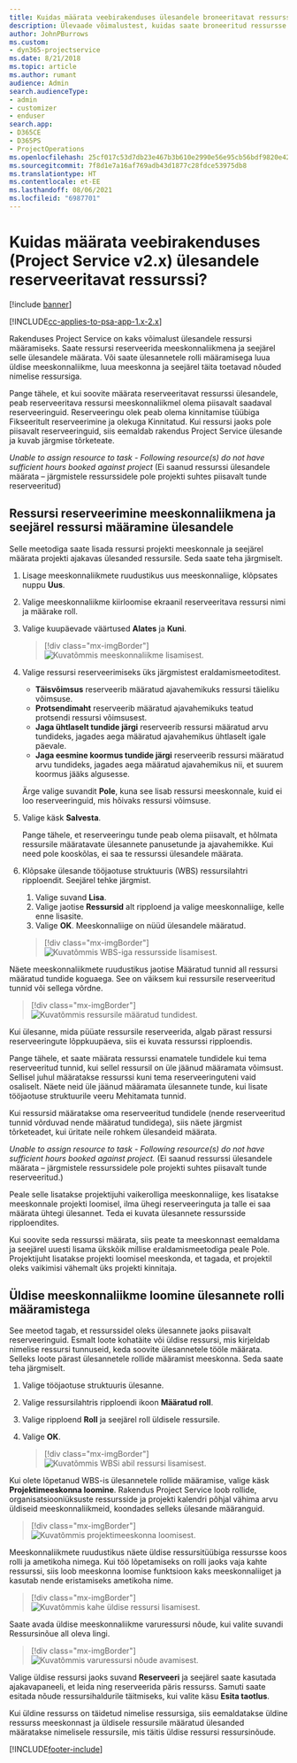 ```yaml
---
title: Kuidas määrata veebirakenduses ülesandele broneeritavat ressurssi
description: Ülevaade võimalustest, kuidas saate broneeritud ressursse määrata.
author: JohnPBurrows
ms.custom:
- dyn365-projectservice
ms.date: 8/21/2018
ms.topic: article
ms.author: rumant
audience: Admin
search.audienceType:
- admin
- customizer
- enduser
search.app:
- D365CE
- D365PS
- ProjectOperations
ms.openlocfilehash: 25cf017c53d7db23e467b3b610e2990e56e95cb56bdf9820e427dfeeeb979637
ms.sourcegitcommit: 7f8d1e7a16af769adb43d1877c28fdce53975db8
ms.translationtype: HT
ms.contentlocale: et-EE
ms.lasthandoff: 08/06/2021
ms.locfileid: "6987701"
---
```

# <a name="how-do-i-assign-a-bookable-resource-to-a-task-in-the-web-app-project-service-app-v2x"></a>Kuidas määrata veebirakenduses (Project Service v2.x) ülesandele reserveeritavat ressurssi?

[!include [banner](../includes/psa-now-project-operations.md)]

[!INCLUDE[cc-applies-to-psa-app-1.x-2.x](../includes/cc-applies-to-psa-app-1x-2x.md)]

Rakenduses Project Service on kaks võimalust ülesandele ressursi määramiseks. Saate ressursi reserveerida meeskonnaliikmena ja seejärel selle ülesandele määrata. Või saate ülesannetele rolli määramisega luua üldise meeskonnaliikme, luua meeskonna ja seejärel täita toetavad nõuded nimelise ressursiga.

Pange tähele, et kui soovite määrata reserveeritavat ressurssi ülesandele, peab reserveeritava ressursi meeskonnaliikmel olema piisavalt saadaval reserveeringuid. Reserveeringu olek peab olema kinnitamise tüübiga Fikseeritult reserveerimine ja olekuga Kinnitatud. Kui ressursi jaoks pole piisavalt reserveeringuid, siis eemaldab rakendus Project Service ülesande ja kuvab järgmise tõrketeate.

*Unable to assign resource to task - Following resource(s) do not have sufficient hours booked against project* (Ei saanud ressurssi ülesandele määrata – järgmistele ressurssidele pole projekti suhtes piisavalt tunde reserveeritud)

## <a name="book-a-resource-as-a-team-member-and-then-assign-the-resource-to-a-task"></a>Ressursi reserveerimine meeskonnaliikmena ja seejärel ressursi määramine ülesandele

Selle meetodiga saate lisada ressursi projekti meeskonnale ja seejärel määrata projekti ajakavas ülesanded ressursile. Seda saate teha järgmiselt.
1.  Lisage meeskonnaliikmete ruudustikus uus meeskonnaliige, klõpsates nuppu **Uus**.
2.  Valige meeskonnaliikme kiirloomise ekraanil reserveeritava ressursi nimi ja määrake roll.
3.  Valige kuupäevade väärtused **Alates** ja **Kuni**.

    > [!div class="mx-imgBorder"] 
    > ![Kuvatõmmis meeskonnaliikme lisamisest.](media/FAQ-Resources-to-Tasks2-1.png "Kuvatõmmis meeskonnaliikme lisamisest")
 
4.  Valige ressursi reserveerimiseks üks järgmistest eraldamismeetoditest.
    - **Täisvõimsus** reserveerib määratud ajavahemikuks ressursi täieliku võimsuse.
    - **Protsendimaht** reserveerib määratud ajavahemikuks teatud protsendi ressursi võimsusest.
    - **Jaga ühtlaselt tundide järgi** reserveerib ressursi määratud arvu tundideks, jagades aega määratud ajavahemikus ühtlaselt igale päevale.
    - **Jaga eesmine koormus tundide järgi** reserveerib ressursi määratud arvu tundideks, jagades aega määratud ajavahemikus nii, et suurem koormus jääks algusesse.

    Ärge valige suvandit **Pole**, kuna see lisab ressursi meeskonnale, kuid ei loo reserveeringuid, mis hõivaks ressursi võimsuse.
5.  Valige käsk **Salvesta**.

    Pange tähele, et reserveeringu tunde peab olema piisavalt, et hõlmata ressursile määratavate ülesannete panusetunde ja ajavahemikke. Kui need pole kooskõlas, ei saa te ressurssi ülesandele määrata.

6.  Klõpsake ülesande tööjaotuse struktuuris (WBS) ressursilahtri ripploendit. Seejärel tehke järgmist. 

    1. Valige suvand **Lisa**.
    2. Valige jaotise **Ressursid** alt ripploend ja valige meeskonnaliige, kelle enne lisasite.
    3. Valige **OK**. Meeskonnaliige on nüüd ülesandele määratud.

    > [!div class="mx-imgBorder"] 
    > ![Kuvatõmmis WBS-iga ressursside lisamisest.](media/FAQ-Resources-to-Tasks2-2.png "Kuvatõmmis WBS-iga ressursside lisamisest")
 
Näete meeskonnaliikmete ruudustikus jaotise Määratud tunnid all ressursi määratud tundide koguaega. See on väiksem kui ressursile reserveeritud tunnid või sellega võrdne. 

> [!div class="mx-imgBorder"] 
> ![Kuvatõmmis ressursile määratud tundidest.](media/FAQ-Resources-to-Tasks2-3.png "Kuvatõmmis ressursile määratud tundidest")
 
Kui ülesanne, mida püüate ressursile reserveerida, algab pärast ressursi reserveeringute lõppkuupäeva, siis ei kuvata ressurssi ripploendis.

Pange tähele, et saate määrata ressurssi enamatele tundidele kui tema reserveeritud tunnid, kui sellel ressursil on üle jäänud määramata võimsust. Sellisel juhul määratakse ressurssi kuni tema reserveeringuteni vaid osaliselt. Näete neid üle jäänud määramata ülesannete tunde, kui lisate tööjaotuse struktuurile veeru Mehitamata tunnid.

Kui ressursid määratakse oma reserveeritud tundidele (nende reserveeritud tunnid võrduvad nende määratud tundidega), siis näete järgmist tõrketeadet, kui üritate neile rohkem ülesandeid määrata.

*Unable to assign resource to task - Following resource(s) do not have sufficient hours booked against project.* (Ei saanud ressurssi ülesandele määrata – järgmistele ressurssidele pole projekti suhtes piisavalt tunde reserveeritud.)

Peale selle lisatakse projektijuhi vaikerolliga meeskonnaliige, kes lisatakse meeskonnale projekti loomisel, ilma ühegi reserveeringuta ja talle ei saa määrata ühtegi ülesannet. Teda ei kuvata ülesannete ressursside ripploendites.

Kui soovite seda ressurssi määrata, siis peate ta meeskonnast eemaldama ja seejärel uuesti lisama ükskõik millise eraldamismeetodiga peale Pole. Projektijuht lisatakse projekti loomisel meeskonda, et tagada, et projektil oleks vaikimisi vähemalt üks projekti kinnitaja.

## <a name="create-a-generic-team-member-through-role-assignment-on-tasks"></a>Üldise meeskonnaliikme loomine ülesannete rolli määramistega

See meetod tagab, et ressurssidel oleks ülesannete jaoks piisavalt reserveeringuid. Esmalt loote kohatäite või üldise ressursi, mis kirjeldab nimelise ressursi tunnuseid, keda soovite ülesannetele tööle määrata. Selleks loote pärast ülesannetele rollide määramist meeskonna. Seda saate teha järgmiselt.

1. Valige tööjaotuse struktuuris ülesanne.
2. Valige ressursilahtris ripploendi ikoon **Määratud roll**.
3. Valige ripploend **Roll** ja seejärel roll üldisele ressursile.
4. Valige **OK**.

    > [!div class="mx-imgBorder"] 
    > ![Kuvatõmmis WBSi abil ressursi lisamisest.](media/FAQ-Resources-to-Tasks2-4.png "Kuvatõmmis WBSi abil ressursi lisamisest")
 
Kui olete lõpetanud WBS-is ülesannetele rollide määramise, valige käsk **Projektimeeskonna loomine**. Rakendus Project Service loob rollide, organisatsiooniüksuste ressursside ja projekti kalendri põhjal vähima arvu üldiseid meeskonnaliikmeid, koondades selleks ülesande määranguid.

> [!div class="mx-imgBorder"] 
> ![Kuvatõmmis projektimeeskonna loomisest.](media/FAQ-Resources-to-Tasks2-5.png "Kuvatõmmis projekti meeskonna loomisest")
 
Meeskonnaliikmete ruudustikus näete üldise ressursitüübiga ressursse koos rolli ja ametikoha nimega. Kui töö lõpetamiseks on rolli jaoks vaja kahte ressurssi, siis loob meeskonna loomise funktsioon kaks meeskonnaliiget ja kasutab nende eristamiseks ametikoha nime.

> [!div class="mx-imgBorder"] 
> ![Kuvatõmmis kahe üldise ressursi lisamisest.](media/FAQ-Resources-to-Tasks2-6.png "Kuvatõmmis kahe üldise ressursi lisamisest")
 
Saate avada üldise meeskonnaliikme varuressursi nõude, kui valite suvandi Ressursinõue all oleva lingi.

> [!div class="mx-imgBorder"] 
> ![Kuvatõmmis varuressursi nõude avamisest.](media/FAQ-Resources-to-Tasks2-7.png "Kuvatõmmis varuressursi nõude avamisest")

Valige üldise ressursi jaoks suvand **Reserveeri** ja seejärel saate kasutada ajakavapaneeli, et leida ning reserveerida päris ressurss. Samuti saate esitada nõude ressursihaldurile täitmiseks, kui valite käsu **Esita taotlus**.

Kui üldine ressurss on täidetud nimelise ressursiga, siis eemaldatakse üldine ressurss meeskonnast ja üldisele ressursile määratud ülesanded määratakse nimelisele ressursile, mis täitis üldise ressursi ressursinõude.
 



[!INCLUDE[footer-include](../includes/footer-banner.md)]
